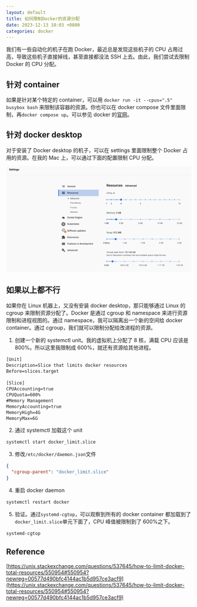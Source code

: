 ```yaml
---
layout: default
title: 如何限制Docker的资源分配
date: 2023-12-13 10:03 +0800
categories: docker
---
```


我们有一些自动化的机子在跑 Docker，最近总是发现这些机子的 CPU 占用过高，导致这些机子直接掉线，甚至直接都没法 SSH 上去。由此，我们尝试去限制 Docker 的 CPU 分配。

## 针对 container

如果是针对某个特定的 container，可以用 `docker run -it --cpus=".5" busybox bash` 来限制该容器的资源。你也可以在 docker compose 文件里面限制，再`docker compose up`。可以参见 docker 的[官网](https://docs.docker.com/config/containers/resource_constraints/)。

## 针对 docker desktop

对于安装了 Docker desktop 的机子，可以在 settings 里面限制整个 Docker 占用的资源。在我的 Mac 上，可以通过下面的配置限制 CPU 分配。

![docker_settings](/images/docker_settings.png)

## 如果以上都不行

如果你在 Linux 机器上，又没有安装 docker desktop，那只能够通过 Linux 的 cgroup 来限制资源分配了。Docker 是通过 cgroup 和 namespace 来进行资源限制和进程视图的。通过 namespace，我可以隔离出一个新的空间给 docker container。通过 cgroup，我们就可以限制分配给改进程的资源。

1. 创建一个新的 systemctl unit。我的虚拟机上分配了 8 核，满载 CPU 应该是 800%。所以这里我限制成 600%，就还有资源给其他进程。

```text
[Unit]
Description=Slice that limits docker resources
Before=slices.target

[Slice]
CPUAccounting=true
CPUQuota=600%
#Memory Management
MemoryAccounting=true
MemoryHigh=4G
MemoryMax=6G
```

2. 通过 systemctl 加载这个 unit

```bash
systemctl start docker_limit.slice
```

3. 修改`/etc/docker/daemon.json`文件

```json
{
  "cgroup-parent": "docker_limit.slice"
}
```

4. 重启 docker daemon

```bash
systemctl restart docker
```

5. 验证。通过`systemd-cgtop`，可以观察到所有的 docker container 都加载到了`docker_limit.slice`单元下面了，CPU 峰值被限制到了 600%之下。

```bash
systemd-cgtop
```

## Reference

[https://unix.stackexchange.com/questions/537645/how-to-limit-docker-total-resources/550954#550954?newreg=00577d490bfc4144ac1b5d957ce3acf9](https://unix.stackexchange.com/questions/537645/how-to-limit-docker-total-resources/550954#550954?newreg=00577d490bfc4144ac1b5d957ce3acf9)
